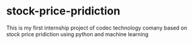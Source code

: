 # stock-price-pridiction
This is my first internship project of codec technology comany based on stock price pridiction using python and machine learning 
